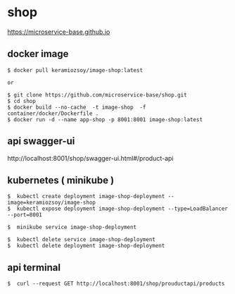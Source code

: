 # shop

https://microservice-base.github.io


## docker image
```
$ docker pull keramiozsoy/image-shop:latest

or 

$ git clone https://github.com/microservice-base/shop.git
$ cd shop 
$ docker build --no-cache  -t image-shop  -f container/docker/Dockerfile .
$ docker run -d --name app-shop -p 8001:8001 image-shop:latest

```

## api swagger-ui

http://localhost:8001/shop/swagger-ui.html#/product-api


## kubernetes ( minikube )
```
$  kubectl create deployment image-shop-deployment --image=keramiozsoy/image-shop
$  kubectl expose deployment image-shop-deployment --type=LoadBalancer --port=8001

$  minikube service image-shop-deployment

$  kubectl delete service image-shop-deployment
$  kubectl delete deployment image-shop-deployment

```

## api terminal
```
$  curl --request GET http://localhost:8001/shop/prouductapi/products
```
